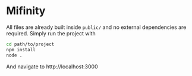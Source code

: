 # Mifinity

All files are already built inside `public/` and no external dependencies are required. Simply run the project with

```bash
cd path/to/project
npm install
node .
```

And navigate to http://localhost:3000